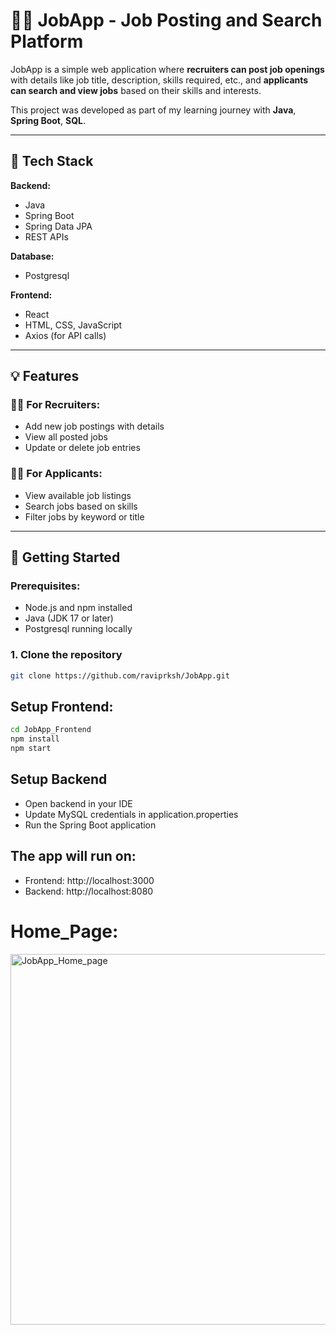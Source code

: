# 🧑‍💼 JobApp - Job Posting and Search Platform

JobApp is a simple web application where **recruiters can post job openings** with details like job title, description, skills required, etc., and **applicants can search and view jobs** based on their skills and interests.

This project was developed as part of my learning journey with **Java**, **Spring Boot**, **SQL**.

---

## 🔧 Tech Stack

**Backend:**  
- Java  
- Spring Boot  
- Spring Data JPA  
- REST APIs  

**Database:**  
- Postgresql

**Frontend:**  
- React  
- HTML, CSS, JavaScript  
- Axios (for API calls)


---

## 💡 Features

### 👨‍💼 For Recruiters:
- Add new job postings with details
- View all posted jobs
- Update or delete job entries

### 🧑‍💻 For Applicants:
- View available job listings
- Search jobs based on skills
- Filter jobs by keyword or title

---



## 🚀 Getting Started

### Prerequisites:
- Node.js and npm installed
- Java (JDK 17 or later)
- Postgresql running locally


### 1. Clone the repository
```bash
git clone https://github.com/raviprksh/JobApp.git

```

## Setup Frontend:
```bash
cd JobApp_Frontend
npm install
npm start

```

## Setup Backend
- Open backend in your IDE
- Update MySQL credentials in application.properties
- Run the Spring Boot application

## The app will run on:
- Frontend: http://localhost:3000
- Backend: http://localhost:8080
  

# Home_Page:
<img width="1338" height="593" alt="JobApp_Home_page" src="https://github.com/user-attachments/assets/5fb0f95d-e559-491d-b5be-45232c493c56" />
